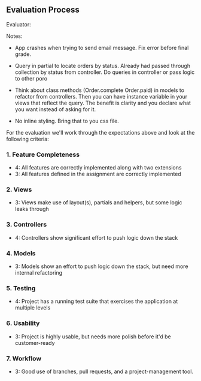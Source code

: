 ## Evaluation Process

Evaluator:

Notes:

* App crashes when trying to send email message. Fix error before final grade.

* Query in partial to locate orders by status. Already had passed through collection by status from controller. Do queries in controller or pass logic to other poro

* Think about class methods (Order.complete  Order.paid) in models to refactor from controllers. Then you can have instance variable in your views that reflect the query. The benefit is clarity and you declare what you want instead of asking for it.

* No inline styling. Bring that to you css file.

For the evaluation we'll work through the expectations above and look at the
following criteria:

### 1. Feature Completeness

* 4: All features are correctly implemented along with two extensions
* 3: All features defined in the assignment are correctly implemented

### 2. Views

* 3: Views make use of layout(s), partials and helpers, but some logic leaks through

### 3. Controllers

* 4: Controllers show significant effort to push logic down the stack

### 4. Models

* 3: Models show an effort to push logic down the stack, but need more internal refactoring

### 5. Testing

* 4: Project has a running test suite that exercises the application at multiple levels

### 6. Usability

* 3: Project is highly usable, but needs more polish before it'd be customer-ready

### 7. Workflow

* 3: Good use of branches, pull requests, and a project-management tool.
